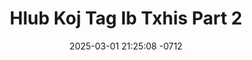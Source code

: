 ---
layout: movie-video-data
date: 2025-03-01 21:25:08 -0712
categories: movie

# Site Attributes
title: "Hlub Koj Tag Ib Txhis Part 2"
permalink: "/movie/Hlub_Koj_Tag_Ib_Txhis_Part_2"

# Movie Attributes
synopsis: "Zaj dab neeg no ua txog Paj Huab Ci thiab Nuj Tsim nkawd lub neej thaum rog Cob Fab xyoo 1976. Paj Huab Ci niam thiab txiv tsis paub txog Huab Ci thiab Nuj Tsim nkawd txoj kev sib hlub paub txog Huab Ci thiab Nuj Tsim nkawd txoj kev sib hlub thiaj muab Huab Ci yuam mus yuav Nuj Toog uas yog dab laug tus tub, tiam sis thaum kawg Nuj Toog uas yog dab laus tus tub, tiam sis thaum kawg Nuj Toog thiab Huab Ci nkawd lub neej tsis ntseg vim thaum Nuj Toog thiab Huab Ci nkawd khiav los Thaib teb.  Huab Ci raug mob nyhav thaj raug muab tso thiab pab nkawd ob niam tub nyob nrog cob fab, txawm tias Huab Ci peem ciaj peem tuag rov los raws tau Nuj Toog los xij Nuj Toog tawm. Txoj hmoo los kuj tseem muaj thiaj ua rau Nuj Tsim thiab Huab Ci nkawd los sib sau tau ua niam txiv raws li nkawd txoj kev hlub thiab cog lus thaum ub. Thaum kawg nkawd tau mus ua neej tshiab nyob rau Fab Kis teb av Nkis Yas."
producer: "Hmong United Video"
director: ""
writer: ""
video_link: "https://youtu.be/RmzyYM97P2A?si=upKpazYFahs8FRFV"
genre: "Action Romance"
year: "2000"
release_type: "VHS"
storage: "Center for Hmong Studies"
thumbnail: "/assets/images/movie_thumbnails/Hlub Koj Tag Ib Txhis Part 2.jpeg"
publishing_company: "Hmong United Video"

# Sequels + Parts
base_movie: ""
total_parts: 2
sequel: ""

# Movie Cast
cast:
#VALUE!
---